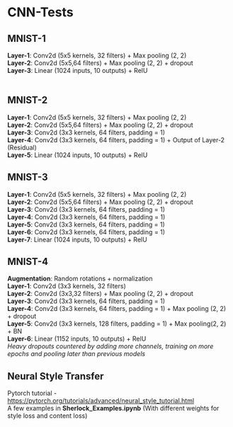# CNN-Tests
## MNIST-1
<b>Layer-1</b>: Conv2d (5x5 kernels, 32 filters) + Max pooling (2, 2)  <br>
<b>Layer-2</b>: Conv2d (5x5,64 filters) + Max pooling (2, 2) + dropout<br>
<b>Layer-3</b>: Linear (1024 inputs, 10 outputs) + RelU <br>
<br>
## MNIST-2
<b>Layer-1</b>: Conv2d (5x5 kernels, 32 filters) + Max pooling (2, 2) <br>
<b>Layer-2</b>: Conv2d (5x5,64 filters) + Max pooling (2, 2) + dropout <br>
<b>Layer-3</b>: Conv2d (3x3 kernels, 64 filters, padding = 1) <br>
<b>Layer-4</b>: Conv2d (3x3 kernels, 64 filters, padding = 1) + Output of Layer-2 (Residual) <br>
<b>Layer-5</b>: Linear (1024 inputs, 10 outputs) + RelU <br>
## MNIST-3
<b>Layer-1</b>: Conv2d (5x5 kernels, 32 filters) + Max pooling (2, 2) <br>
<b>Layer-2</b>: Conv2d (5x5,64 filters) + Max pooling (2, 2) + dropout <br>
<b>Layer-3</b>: Conv2d (3x3 kernels, 64 filters, padding = 1) <br>
<b>Layer-4</b>: Conv2d (3x3 kernels, 64 filters, padding = 1) <br>
<b>Layer-5</b>: Conv2d (3x3 kernels, 64 filters, padding = 1) <br>
<b>Layer-6</b>: Conv2d (3x3 kernels, 64 filters, padding = 1) <br>
<b>Layer-7</b>: Linear (1024 inputs, 10 outputs) + RelU <br>
## MNIST-4
<b>Augmentation</b>: Random rotations + normalization<br>
<b>Layer-1</b>: Conv2d (3x3 kernels, 32 filters) <br>
<b>Layer-2</b>: Conv2d (3x3,32 filters) + Max pooling (2, 2) + dropout <br>
<b>Layer-3</b>: Conv2d (3x3 kernels, 64 filters, padding = 1) <br>
<b>Layer-4</b>: Conv2d (3x3 kernels, 64 filters, padding = 1) + Max pooling (2, 2) + dropout<br>
<b>Layer-5</b>: Conv2d (3x3 kernels, 128 filters, padding = 1) + Max pooling(2, 2) + BN<br>
<b>Layer-6</b>: Linear (1152 inputs, 10 outputs) + RelU <br>
<i>Heavy dropouts countered by adding more channels, training on more epochs and pooling later than previous models</i> 
## Neural Style Transfer
Pytorch tutorial - https://pytorch.org/tutorials/advanced/neural_style_tutorial.html<br>
A few examples in <b>Sherlock_Examples.ipynb</b> (With different weights for style loss and content loss)
